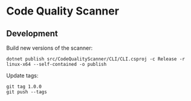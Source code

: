 # Code Quality Scanner

## Development

Build new versions of the scanner:

```
dotnet publish src/CodeQualityScanner/CLI/CLI.csproj -c Release -r linux-x64 --self-contained -o publish
```

Update tags:

```
git tag 1.0.0
git push --tags
```
